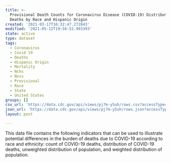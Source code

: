 ```yaml
---
title: >-
  Provisional Death Counts for Coronavirus Disease (COVID-19) Distribution of
  Deaths by Race and Hispanic Origin
created: '2021-03-17T16:32:47.272843'
modified: '2021-05-12T19:56:52.993393'
state: active
type: dataset
tags:
  - Coronavirus
  - Covid 19
  - Deaths
  - Hispanic Origin
  - Mortality
  - Nchs
  - Nvss
  - Provisional
  - Race
  - State
  - United States
groups: []
csv_url: 'https://data.cdc.gov/api/views/pj7m-y5uh/rows.csv?accessType=DOWNLOAD'
json_url: 'https://data.cdc.gov/api/views/pj7m-y5uh/rows.json?accessType=DOWNLOAD'
layout: post

---
```

This data file contains the following indicators that can be used to illustrate potential differences in the burden of deaths due to COVID-19 according to race and ethnicity:
count of COVID-19 deaths, distribution of COVID-19 deaths, unweighted distribution of population, and weighted distribution of population.
